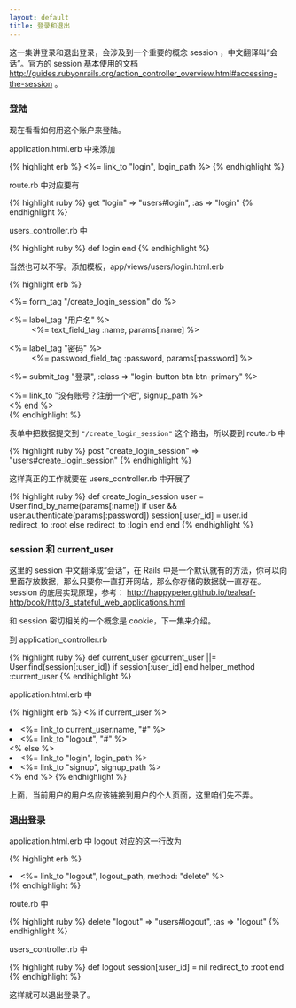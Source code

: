 ```yaml
---
layout: default
title: 登录和退出
---
```


这一集讲登录和退出登录，会涉及到一个重要的概念 session ，中文翻译叫“会话”。官方的 session 基本使用的文档 <http://guides.rubyonrails.org/action_controller_overview.html#accessing-the-session> 。

### 登陆
现在看看如何用这个账户来登陆。

application.html.erb 中来添加

{% highlight erb %}
<%= link_to "login", login_path %>
{% endhighlight %}

route.rb 中对应要有

{% highlight ruby %}
get "login" => "users#login", :as => "login"
{% endhighlight %}

users_controller.rb 中

{% highlight ruby %}
def login
end
{% endhighlight %}

当然也可以不写。添加模板，app/views/users/login.html.erb

{% highlight erb %}
<div class="login-form-container clearfix">
  <div class="login-form">
    <%= form_tag "/create_login_session" do %>
      <dl class="form">
        <dt>
          <%= label_tag "用户名" %>
        </dt>
        <dd>
          <%= text_field_tag :name, params[:name] %>
        </dd>
      </dl>
      <dl class="form">
        <dt>
          <%= label_tag "密码" %>
        </dt>
        <dd>
          <%= password_field_tag :password, params[:password] %>
        </dd>
      </dl>
      <p> <%= submit_tag "登录", :class => "login-button btn btn-primary" %> </p>
      <div class="need-signup">
        <%= link_to "没有账号？注册一个吧", signup_path %>
      </div>
    <% end %>
  </div>
</div>
{% endhighlight %}

表单中把数据提交到 `"/create_login_session"` 这个路由，所以要到 route.rb 中

{% highlight ruby %}
post "create_login_session" => "users#create_login_session"
{% endhighlight %}

这样真正的工作就要在 users_controller.rb 中开展了

{% highlight ruby %}
def create_login_session
  user = User.find_by_name(params[:name])
  if user && user.authenticate(params[:password])
    session[:user_id] = user.id
    redirect_to :root
  else
    redirect_to :login
  end
end
{% endhighlight %}


### session 和 current_user
这里的 session 中文翻译成“会话”，在 Rails 中是一个默认就有的方法，你可以向里面存放数据，那么只要你一直打开网站，那么你存储的数据就一直存在。
session 的底层实现原理，参考： <http://happypeter.github.io/tealeaf-http/book/http/3_stateful_web_applications.html>

和 session 密切相关的一个概念是 cookie，下一集来介绍。

到 application_controller.rb

{% highlight ruby %}
def current_user
  @current_user ||= User.find(session[:user_id]) if session[:user_id]
end
helper_method :current_user
{% endhighlight %}

application.html.erb 中

{% highlight erb %}
<% if current_user %>
  <li><%= link_to current_user.name, "#" %></li>
  <li><%= link_to "logout", "#" %></li>
<% else %>
  <li><%= link_to "login", login_path %></li>
  <li><%= link_to "signup", signup_path %></li>
<% end %>
{% endhighlight %}

上面，当前用户的用户名应该链接到用户的个人页面，这里咱们先不弄。

### 退出登录
application.html.erb 中 logout 对应的这一行改为

{% highlight erb %}
<li><%= link_to "logout", logout_path, method: "delete" %></li>
{% endhighlight %}

route.rb 中

{% highlight ruby %}
delete "logout" => "users#logout", :as => "logout"
{% endhighlight %}

users_controller.rb 中

{% highlight ruby %}
def logout
  session[:user_id] = nil
  redirect_to :root
end
{% endhighlight %}

这样就可以退出登录了。


